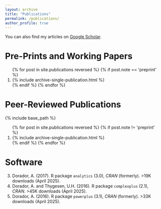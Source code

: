 ```yaml
---
layout: archive
title: "Publications"
permalink: /publications/
author_profile: true
---
```


You can also find my articles on [Google Scholar](https://scholar.google.com/citations?user=zQ5_q6IAAAAJ&hl=en).

Pre-Prints and Working Papers
======
<ol>{% for post in site.publications reversed %}
  {% if post.note == 'preprint' %}
    <li>{% include archive-single-publication.html %}</li>
  {% endif %}
{% endfor %}</ol>

Peer-Reviewed Publications
======
{% include base_path %}

<ol reversed> {% for post in site.publications reversed %}
  {% if post.note != 'preprint' %}
    <li>{% include archive-single-publication.html %}</li>
  {% endif %}
{% endfor %}</ol>

Software
======
3. Dorador, A. (2017). R package `analytics` (3.0), *CRAN* (formerly). >19K downloads (April 2025).
2. Dorador, A. and Thygesen, U.H. (2016). R package `complexplus` (2.1), *CRAN*. >45K downloads (April 2025).
1. Dorador, A. (2016). R package `powerplus` (3.1), *CRAN* (formerly). >33K downloads (April 2025).
